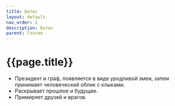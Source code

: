 ```yaml
---
title: Ботис
layout: default
nav_order: 2
description: Ботис
parent: Гоэтия
---
```


# {{page.title}}

- Президент и граф, появляется в виде уродливой змеи, затем принимает человеческий облик с клыками.
- Раскрывает прошлое и будущее.
- Примиряет друзей и врагов.
